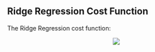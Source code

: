 ## Ridge Regression Cost Function

The Ridge Regression cost function:

<p align="center">
    <img src="https://latex.codecogs.com/svg.latex?\text{Minimize}&space;\text{RSS}&space;+&space;\lambda&space;\sum_{i=1}^n&space;|\beta_i|" />
</p>

